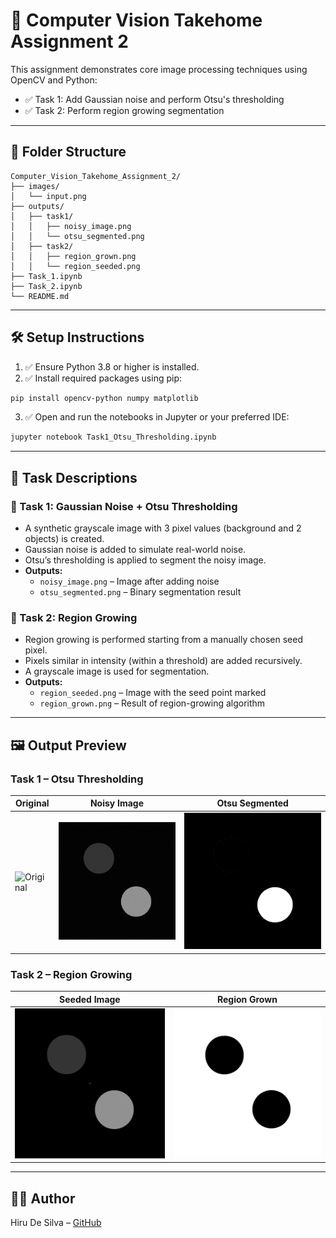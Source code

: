 # 📘 Computer Vision Takehome Assignment 2

This assignment demonstrates core image processing techniques using OpenCV and Python:

- ✅ Task 1: Add Gaussian noise and perform Otsu's thresholding  
- ✅ Task 2: Perform region growing segmentation

---

## 📁 Folder Structure

```
Computer_Vision_Takehome_Assignment_2/
├── images/
│   └── input.png          
├── outputs/
│   ├── task1/
│   │   ├── noisy_image.png
│   │   └── otsu_segmented.png
│   ├── task2/
│   │   ├── region_grown.png
│   │   └── region_seeded.png
├── Task_1.ipynb
├── Task_2.ipynb
└── README.md
```

---

## 🛠️ Setup Instructions

1. ✅ Ensure Python 3.8 or higher is installed.  
2. ✅ Install required packages using pip:

```bash
pip install opencv-python numpy matplotlib
```

3. ✅ Open and run the notebooks in Jupyter or your preferred IDE:

```bash
jupyter notebook Task1_Otsu_Thresholding.ipynb
```

---

## 📌 Task Descriptions

### 🧪 Task 1: Gaussian Noise + Otsu Thresholding
- A synthetic grayscale image with 3 pixel values (background and 2 objects) is created.
- Gaussian noise is added to simulate real-world noise.
- Otsu’s thresholding is applied to segment the noisy image.
- **Outputs:**
  - `noisy_image.png` – Image after adding noise
  - `otsu_segmented.png` – Binary segmentation result

### 🌱 Task 2: Region Growing
- Region growing is performed starting from a manually chosen seed pixel.
- Pixels similar in intensity (within a threshold) are added recursively.
- A grayscale image is used for segmentation.
- **Outputs:**
  - `region_seeded.png` – Image with the seed point marked
  - `region_grown.png` – Result of region-growing algorithm

---

## 🖼️ Output Preview

### Task 1 – Otsu Thresholding
| Original | Noisy Image | Otsu Segmented |
|----------|-------------|----------------|
| ![Original](outputs/task1/original.png) | ![Noisy](outputs/task1/noisy_image.png) | ![Otsu](outputs/task1/otsu_segmented.png) |

### Task 2 – Region Growing
| Seeded Image | Region Grown |
|--------------|--------------|
| ![Seeded](outputs/task2/region_seeded.png) | ![Region](outputs/task2/region_grown.png) |

---

## 👨‍💻 Author

Hiru De Silva – [GitHub](https://github.com/yourusername)